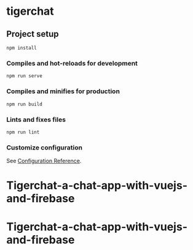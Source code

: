 # tigerchat

## Project setup
```
npm install
```

### Compiles and hot-reloads for development
```
npm run serve
```

### Compiles and minifies for production
```
npm run build
```

### Lints and fixes files
```
npm run lint
```

### Customize configuration
See [Configuration Reference](https://cli.vuejs.org/config/).
# Tigerchat-a-chat-app-with-vuejs-and-firebase
# Tigerchat-a-chat-app-with-vuejs-and-firebase
